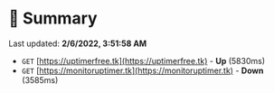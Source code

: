 # 📖 Summary
Last updated: **2/6/2022, 3:51:58 AM**

- `GET` [https://uptimerfree.tk](https://uptimerfree.tk) - **Up** (5830ms)
- `GET` [https://monitoruptimer.tk](https://monitoruptimer.tk) - **Down** (3585ms)
